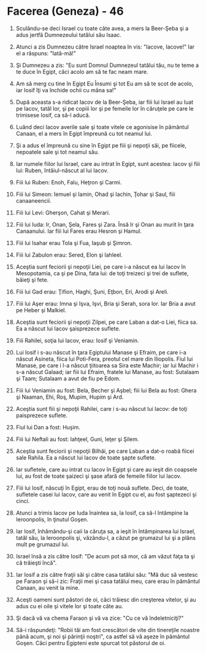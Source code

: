 # Facerea (Geneza) - 46

1. Sculându-se deci Israel cu toate câte avea, a mers la Beer-Şeba şi a adus jertfă Dumnezeului tatălui său Isaac.

2. Atunci a zis Dumnezeu către Israel noaptea în vis: "Iacove, Iacove!" Iar el a răspuns: "Iată-mă!"

3. Şi Dumnezeu a zis: "Eu sunt Domnul Dumnezeul tatălui tău, nu te teme a te duce în Egipt, căci acolo am să te fac neam mare.

4. Am să merg cu tine în Egipt Eu Însumi şi tot Eu am să te scot de acolo, iar Iosif îţi va închide ochii cu mâna sa!"

5. După aceasta s-a ridicat Iacov de la Beer-Şeba, iar fiii lui Israel au luat pe Iacov, tatăl lor, şi pe copiii lor şi pe femeile lor în căruţele pe care le trimisese Iosif, ca să-l aducă.

6. Luând deci Iacov averile sale şi toate vitele ce agonisise în pământul Canaan, el a mers în Egipt împreună cu tot neamul lui.

7. Şi a adus el împreună cu sine în Egipt pe fiii şi nepoţii săi, pe fiicele, nepoatele sale şi tot neamul său.

8. Iar numele fiilor lui Israel, care au intrat în Egipt, sunt acestea: Iacov şi fiii lui: Ruben, întâiul-născut al lui Iacov.

9. Fiii lui Ruben: Enoh, Falu, Heţron şi Carmi.

10. Fiii lui Simeon: Iemuel şi Iamin, Ohad şi Iachin, Ţohar şi Saul, fiii canaaneencii.

11. Fiii lui Levi: Gherşon, Cahat şi Merari.

12. Fiii lui Iuda: Ir, Onan, Şela, Fares şi Zara. Însă Ir şi Onan au murit în ţara Canaanului. Iar fiii lui Fares erau Hesron şi Hamul.

13. Fiii lui Isahar erau Tola şi Fua, Iaşub şi Şimron.

14. Fiii lui Zabulon erau: Sered, Elon şi Iahleel.

15. Aceştia sunt feciorii şi nepoţii Liei, pe care i-a născut ea lui Iacov în Mesopotamia, ca şi pe Dina, fata lui: de toţi treizeci şi trei de suflete, băieţi şi fete.

16. Fiii lui Gad erau: Ţifion, Haghi, Şuni, Eţbon, Eri, Arodi şi Areli.

17. Fiii lui Aşer erau: Imna şi Işva, Işvi, Bria şi Serah, sora lor. Iar Bria a avut pe Heber şi Malkiel.

18. Aceştia sunt feciorii şi nepoţii Zilpei, pe care Laban a dat-o Liei, fiica sa. Ea a născut lui Iacov şaisprezece suflete.

19. Fiii Rahilei, soţia lui Iacov, erau: Iosif şi Veniamin.

20. Lui Iosif i s-au născut în ţara Egiptului Manase şi Efraim, pe care i-a născut Asineta, fiica lui Poti-Fera, preotul cel mare din Iliopolis. Fiul lui Manase, pe care i l-a născut ţiitoarea sa Sira este Machir; iar lui Machir i s-a născut Galaad; iar fiii lui Efraim, fratele lui Manase, au fost: Sutalaam şi Taam; Sutalaam a avut de fiu pe Edom.

21. Fiii lui Veniamin au fost: Bela, Becher şi Aşbel; fiii lui Bela au fost: Ghera şi Naaman, Ehi, Roş, Mupim, Hupim şi Ard.

22. Aceştia sunt fiii şi nepoţii Rahilei, care i s-au născut lui Iacov: de toţi paisprezece suflete.

23. Fiul lui Dan a fost: Huşim.

24. Fiii lui Neftali au fost: Iahţeel, Guni, Ieţer şi Şilem.

25. Aceştia sunt feciorii şi nepoţii Bilhăi, pe care Laban a dat-o roabă fiicei sale Rahila. Ea a născut lui Iacov de toate şapte suflete.

26. Iar sufletele, care au intrat cu Iacov în Egipt şi care au ieşit din coapsele lui, au fost de toate şaizeci şi şase afară de femeile fiilor lui Iacov.

27. Fiii lui Iosif, născuţi în Egipt, erau de toţi nouă suflete. Deci, de toate, sufletele casei lui Iacov, care au venit în Egipt cu el, au fost şaptezeci şi cinci.

28. Atunci a trimis Iacov pe Iuda înaintea sa, la Iosif, ca să-l întâmpine la Ieroonpolis, în ţinutul Goşen.

29. Iar Iosif, înhămându-şi caii la căruţa sa, a ieşit în întâmpinarea lui Israel, tatăl său, la Ieroonpolis şi, văzându-l, a căzut pe grumazul lui şi a plâns mult pe grumazul lui.

30. Israel însă a zis către Iosif: "De acum pot să mor, că am văzut faţa ta şi că trăieşti încă".

31. Iar Iosif a zis către fraţii săi şi către casa tatălui său: "Mă duc să vestesc pe Faraon şi să-i zic: Fraţii mei şi casa tatălui meu, care erau în pământul Canaan, au venit la mine.

32. Aceşti oameni sunt păstori de oi, căci trăiesc din creşterea vitelor, şi au adus cu ei oile şi vitele lor şi toate câte au.

33. Şi dacă vă va chema Faraon şi vă va zice: "Cu ce vă îndeletniciţi?"

34. Să-i răspundeţi: "Robii tăi am fost crescători de vite din tinereţile noastre până acum, şi noi şi părinţii noştri", ca astfel să vă aşeze în pământul Goşen. Căci pentru Egipteni este spurcat tot păstorul de oi.

